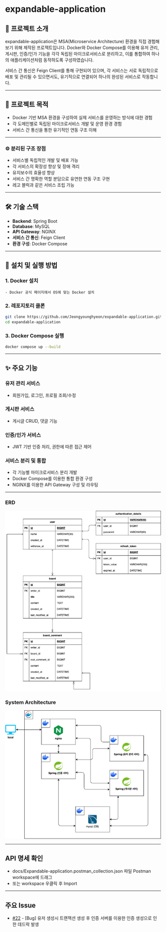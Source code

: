 # expandable-application

## 🧩 프로젝트 소개

expandable-application은 MSA(Microservice Architecture) 환경을 직접 경험해보기 위해 제작된 프로젝트입니다.
Docker와 Docker Compose를 이용해 유저 관리, 게시판, 인증/인가 기능을 각각 독립된 마이크로서비스로 분리하고, 이를 통합하여 하나의 애플리케이션처럼 동작하도록 구성하였습니다.

서비스 간 통신은 Feign Client를 통해 구현되어 있으며, 각 서비스는 서로 독립적으로 배포 및 관리될 수 있으면서도, 유기적으로 연결되어 하나의 완성된 서비스로 작동합니다.

---

## 🎯 프로젝트 목적
- Docker 기반 MSA 환경을 구성하여 실제 서비스를 운영하는 방식에 대한 경험
- 각 도메인별로 독립된 마이크로서비스 개발 및 운영 환경 경험
- 서비스 간 통신을 통한 유기적인 연동 구조 이해

---

### ⚙️ 분리된 구조 장점
- 서비스별 독립적인 개발 및 배포 가능
- 각 서비스의 확장성 향상 및 장애 격리
- 유지보수의 효율성 향상
- 서비스 간 명확한 역할 분담으로 유연한 연동 구조 구현
- 레고 블럭과 같은 서비스 조립 가능

---

## 🛠 기술 스택
- **Backend**: Spring Boot
- **Database**: MySQL
- **API Gateway**: NGINX
- **서비스 간 통신**: Feign Client
- **환경 구성**: Docker Compose

---

## 🚀 설치 및 실행 방법

### 1. Docker 설치
	- Docker 공식 페이지에서 OS에 맞는 Docker 설치

### 2. 레포지토리 클론
```bash
git clone https://github.com/Jeongyounghyeon/expandable-application.git
cd expandable-application
```

### 3. Docker Compose 실행
```bash
docker compose up --build
```

---

## ✨ 주요 기능

###  유저 관리 서비스
- 회원가입, 로그인, 프로필 조회/수정

### 게시판 서비스
- 게시글 CRUD, 댓글 기능

### 인증/인가 서비스
- JWT 기반 인증 처리, 권한에 따른 접근 제어

### 서비스 분리 및 통합
- 각 기능별 마이크로서비스 분리 개발
- Docker Compose를 이용한 통합 환경 구성
- NGINX를 이용한 API Gateway 구성 및 라우팅

---

### ERD
![ERD Image](docs/erd.png)

### System Architecture
![System Architecture Image](docs/system_architecture.png)

---

## API 명세 확인
- docs/Expandable-application.postman_collection.json 파일 Postman workspace에 드래그
- 또는 workspace 우클릭 후 Import

---

## 주요 Issue
- [#22](https://github.com/Jeongyounghyeon/expandable-application/issues/22) - [Bug] 유저 생성시 트랜잭션 생성 후 인증 서버를 이용한 인증 생성으로 인한 데드락 발생
